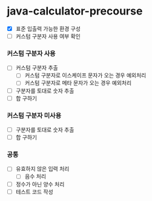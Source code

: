 # java-calculator-precourse

- [X] 표준 입출력 가능한 환경 구성
- [ ] 커스텀 구분자 사용 여부 확인

### 커스텀 구분자 사용
- [ ] 커스텀 구분자 추출
  - [ ] 커스텀 구분자로 이스케이프 문자가 오는 경우 예외처리
  - [ ] 커스텀 구분자로 메타 문자가 오는 경우 예외처리
- [ ] 구분자를 토대로 숫자 추출
- [ ] 합 구하기

### 커스텀 구분자 미사용
- [ ] 구분자를 토대로 숫자 추출
- [ ] 합 구하기

### 공통
- [ ] 유효하지 않은 입력 처리
  - [ ] 음수 처리
- [ ] 정수가 아닌 양수 처리
- [ ] 테스트 코드 작성